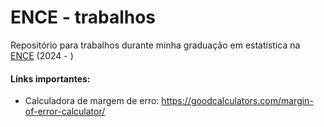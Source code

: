 # ENCE - trabalhos
Repositório para trabalhos durante minha graduação em estatística na [ENCE](https://ence.ibge.gov.br/) (2024 - )

#### Links importantes: <br>

- Calculadora de margem de erro: https://goodcalculators.com/margin-of-error-calculator/

